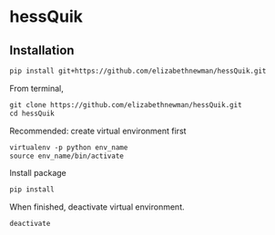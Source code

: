 # hessQuik


## Installation

```html
pip install git+https://github.com/elizabethnewman/hessQuik.git
```

From terminal,
```html
git clone https://github.com/elizabethnewman/hessQuik.git
cd hessQuik
```

Recommended: create virtual environment first

```html
virtualenv -p python env_name
source env_name/bin/activate
```

Install package

```html
pip install 
```

When finished, deactivate virtual environment.

```html
deactivate
```
